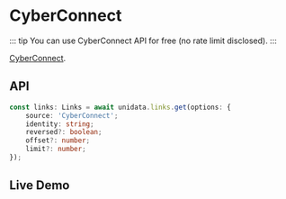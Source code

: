 # CyberConnect

<Logos type="Links" :names="['CyberConnect']" />

::: tip
You can use CyberConnect API for free (no rate limit disclosed).
:::

[CyberConnect](https://cyberconnect.me).

## API

```ts
const links: Links = await unidata.links.get(options: {
    source: 'CyberConnect';
    identity: string;
    reversed?: boolean;
    offset?: number;
    limit?: number;
});
```

## Live Demo

<Links :source="'CyberConnect'" :defaultIdentity="'0x148d59faf10b52063071eddf4aaf63a395f2d41c'" />
